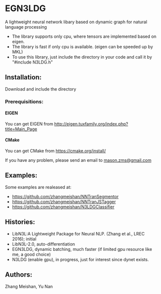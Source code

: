 EGN3LDG
===========================
A lightweight neural network libary based on dynamic graph for natural language processing
* The library supports only cpu, where tensors are implemented based on eigen.
* The library is fast if only cpu is available. (eigen can be speeded up by MKL)
* To use this library, just include the directory in your code and call it by "#include N3LDG.h"
 
## Installation:
Download and include the directory
### Prerequisitions:
#### EIGEN
You can get EIGEN from http://eigen.tuxfamily.org/index.php?title=Main_Page
#### CMake
You can get CMake from https://cmake.org/install/


If you have any problem, please send an email to mason.zms@gmail.com
## Examples:
Some examples are realeased at:
* https://github.com/zhangmeishan/NNTranSegmentor
* https://github.com/zhangmeishan/NNTranJSTagger
* https://github.com/zhangmeishan/N3LDGClassifier

## Histories:
* LibN3L:A Lightweight Package for Neural NLP. (Zhang et al., LREC 2016); initial
* LibN3L-2.0, auto-differentiation
* EGN3LDG, dynamic batching, much faster (if limited gpu resource like me, a good choice)
* N3LDG (enable gpu), in progress, just for interest since dynet exists.

## Authors:
Zhang Meishan, Yu Nan